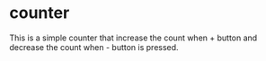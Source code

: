 # counter
This is a simple counter that increase the count when + button and decrease the count when - button is pressed.
